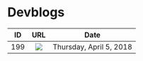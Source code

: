 # Devblogs
|ID|URL|Date|
|:-:|:-:|:-:|
|199|![](https://rust.facepunch.com/news/vehicle-update)|Thursday, April 5, 2018|

